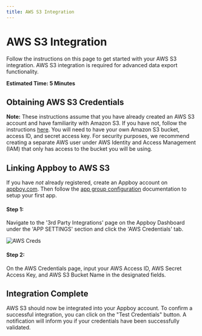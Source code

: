 ```yaml
---
title: AWS S3 Integration
---
```

# AWS S3 Integration

Follow the instructions on this page to get started with your AWS S3 integration. AWS S3 integration is required for advanced data export functionality.

__Estimated Time: 5 Minutes__

## Obtaining AWS S3 Credentials

__Note:__ These instructions assume that you have already created an AWS S3 account and have familiarity with Amazon S3. If you have not, follow the instructions [here][3]. You will need to have your own Amazon S3 bucket, access ID, and secret access key. For security purposes, we recommend creating a separate AWS user under AWS Identity and Access Management (IAM) that only has access to the bucket you will be using.

## Linking Appboy to AWS S3

If you have _not_ already registered, create an Appboy account on [appboy.com](https://dashboard.appboy.com/developers/sign_up). Then follow the [app group configuration](/App_Group_Configuration) documentation to setup your first app.

#### Step 1:
Navigate to the '3rd Party Integrations' page on the Appboy Dashboard under the 'APP SETTINGS' section and click the 'AWS Credentials' tab.

![AWS Creds][5]

#### Step 2:
On the AWS Credentials page, input your AWS Access ID, AWS Secret Access Key, and AWS S3 Bucket Name in the designated fields.

## Integration Complete

AWS S3 should now be integrated into your Appboy account. To confirm a successful integration, you can click on the "Test Credentials" button. A notification will inform you if your credentials have been successfully validated.

[3]: http://aws.amazon.com/
[4]: http://aws.amazon.com/
[5]: /assets/img/aws_creds.png "AWS Creds"
